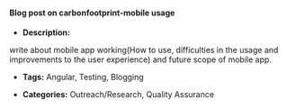 #### Blog post on carbonfootprint-mobile usage


- **Description:**

write about mobile app working(How to use, difficulties in the usage and improvements to the user experience) and future scope of mobile app.

- **Tags:** Angular, Testing, Blogging

- **Categories:** Outreach/Research, Quality Assurance
